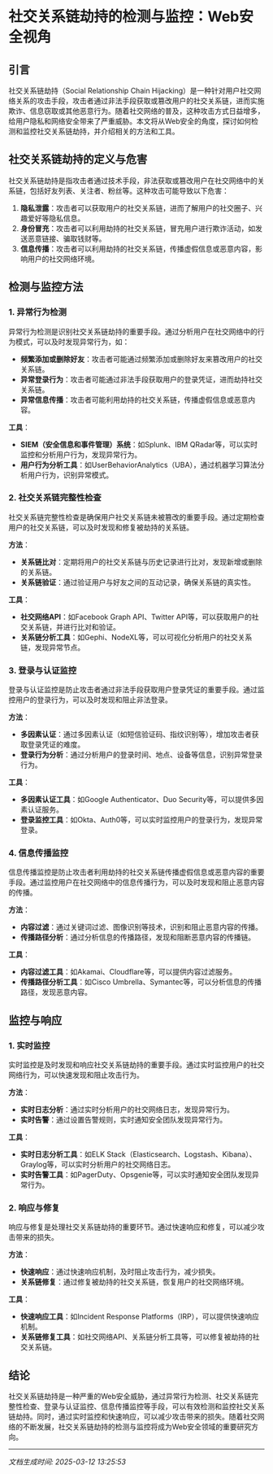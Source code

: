 # 社交关系链劫持的检测与监控：Web安全视角

## 引言

社交关系链劫持（Social Relationship Chain Hijacking）是一种针对用户社交网络关系的攻击手段，攻击者通过非法手段获取或篡改用户的社交关系链，进而实施欺诈、信息窃取或其他恶意行为。随着社交网络的普及，这种攻击方式日益增多，给用户隐私和网络安全带来了严重威胁。本文将从Web安全的角度，探讨如何检测和监控社交关系链劫持，并介绍相关的方法和工具。

## 社交关系链劫持的定义与危害

社交关系链劫持是指攻击者通过技术手段，非法获取或篡改用户在社交网络中的关系链，包括好友列表、关注者、粉丝等。这种攻击可能导致以下危害：

1. **隐私泄露**：攻击者可以获取用户的社交关系链，进而了解用户的社交圈子、兴趣爱好等隐私信息。
2. **身份冒充**：攻击者可以利用劫持的社交关系链，冒充用户进行欺诈活动，如发送恶意链接、骗取钱财等。
3. **信息传播**：攻击者可以利用劫持的社交关系链，传播虚假信息或恶意内容，影响用户的社交网络环境。

## 检测与监控方法

### 1. 异常行为检测

异常行为检测是识别社交关系链劫持的重要手段。通过分析用户在社交网络中的行为模式，可以及时发现异常行为，如：

- **频繁添加或删除好友**：攻击者可能通过频繁添加或删除好友来篡改用户的社交关系链。
- **异常登录行为**：攻击者可能通过非法手段获取用户的登录凭证，进而劫持社交关系链。
- **异常信息传播**：攻击者可能利用劫持的社交关系链，传播虚假信息或恶意内容。

**工具**：
- **SIEM（安全信息和事件管理）系统**：如Splunk、IBM QRadar等，可以实时监控和分析用户行为，发现异常行为。
- **用户行为分析工具**：如UserBehaviorAnalytics（UBA），通过机器学习算法分析用户行为，识别异常模式。

### 2. 社交关系链完整性检查

社交关系链完整性检查是确保用户社交关系链未被篡改的重要手段。通过定期检查用户的社交关系链，可以及时发现和修复被劫持的关系链。

**方法**：
- **关系链比对**：定期将用户的社交关系链与历史记录进行比对，发现新增或删除的关系链。
- **关系链验证**：通过验证用户与好友之间的互动记录，确保关系链的真实性。

**工具**：
- **社交网络API**：如Facebook Graph API、Twitter API等，可以获取用户的社交关系链，并进行比对和验证。
- **关系链分析工具**：如Gephi、NodeXL等，可以可视化分析用户的社交关系链，发现异常节点。

### 3. 登录与认证监控

登录与认证监控是防止攻击者通过非法手段获取用户登录凭证的重要手段。通过监控用户的登录行为，可以及时发现和阻止非法登录。

**方法**：
- **多因素认证**：通过多因素认证（如短信验证码、指纹识别等），增加攻击者获取登录凭证的难度。
- **登录行为分析**：通过分析用户的登录时间、地点、设备等信息，识别异常登录行为。

**工具**：
- **多因素认证工具**：如Google Authenticator、Duo Security等，可以提供多因素认证服务。
- **登录监控工具**：如Okta、Auth0等，可以实时监控用户的登录行为，发现异常登录。

### 4. 信息传播监控

信息传播监控是防止攻击者利用劫持的社交关系链传播虚假信息或恶意内容的重要手段。通过监控用户在社交网络中的信息传播行为，可以及时发现和阻止恶意内容的传播。

**方法**：
- **内容过滤**：通过关键词过滤、图像识别等技术，识别和阻止恶意内容的传播。
- **传播路径分析**：通过分析信息的传播路径，发现和阻断恶意内容的传播链。

**工具**：
- **内容过滤工具**：如Akamai、Cloudflare等，可以提供内容过滤服务。
- **传播路径分析工具**：如Cisco Umbrella、Symantec等，可以分析信息的传播路径，发现恶意内容。

## 监控与响应

### 1. 实时监控

实时监控是及时发现和响应社交关系链劫持的重要手段。通过实时监控用户的社交网络行为，可以快速发现和阻止攻击行为。

**方法**：
- **实时日志分析**：通过实时分析用户的社交网络日志，发现异常行为。
- **实时告警**：通过设置告警规则，实时通知安全团队发现异常行为。

**工具**：
- **实时日志分析工具**：如ELK Stack（Elasticsearch、Logstash、Kibana）、Graylog等，可以实时分析用户的社交网络日志。
- **实时告警工具**：如PagerDuty、Opsgenie等，可以实时通知安全团队发现异常行为。

### 2. 响应与修复

响应与修复是处理社交关系链劫持的重要环节。通过快速响应和修复，可以减少攻击带来的损失。

**方法**：
- **快速响应**：通过快速响应机制，及时阻止攻击行为，减少损失。
- **关系链修复**：通过修复被劫持的社交关系链，恢复用户的社交网络环境。

**工具**：
- **快速响应工具**：如Incident Response Platforms（IRP），可以提供快速响应机制。
- **关系链修复工具**：如社交网络API、关系链分析工具等，可以修复被劫持的社交关系链。

## 结论

社交关系链劫持是一种严重的Web安全威胁，通过异常行为检测、社交关系链完整性检查、登录与认证监控、信息传播监控等手段，可以有效检测和监控社交关系链劫持。同时，通过实时监控和快速响应，可以减少攻击带来的损失。随着社交网络的不断发展，社交关系链劫持的检测与监控将成为Web安全领域的重要研究方向。

---

*文档生成时间: 2025-03-12 13:25:53*



















